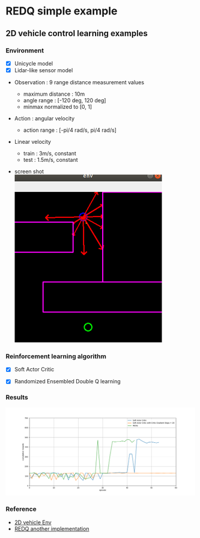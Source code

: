 # REDQ simple example

## 2D vehicle control learning examples


### Environment
- [x] Unicycle model
- [x] Lidar-like sensor model

- Observation : 9 range distance measurement values
    - maximum distance : 10m
    - angle range : [-120 deg, 120 deg]
    - minmax normalized to [0, 1]

- Action : angular velocity
    - action range : [-pi/4 rad/s, pi/4 rad/s]

- Linear velocity
    - train : 3m/s, constant
    - test : 1.5m/s, constant

- screen shot  
![screenshot](./example/img/screenshot.png)


### Reinforcement learning algorithm 
- [x] Soft Actor Critic
- [x] Randomized Ensembled Double Q learning


### Results
![comparison](./example/img/comparison.png)


### Reference
- [2D vehicle Env](https://github.com/MorvanZhou/Reinforcement-learning-with-tensorflow)
- [REDQ another implementation](https://github.com/BY571/Randomized-Ensembled-Double-Q-learning-REDQ-)